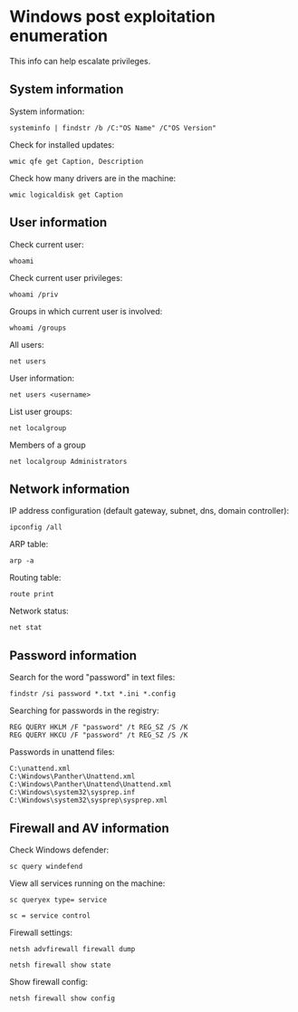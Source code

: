 # Windows post exploitation enumeration

This info can help escalate privileges.

## System information

System information:

    systeminfo | findstr /b /C:"OS Name" /C"OS Version"

Check for installed updates:

    wmic qfe get Caption, Description

Check how many drivers are in the machine:

    wmic logicaldisk get Caption

## User information

Check current user:

    whoami

Check current user privileges:

    whoami /priv

Groups in which current user is involved:

    whoami /groups

All users:

    net users

User information:

    net users <username>

List user groups:

    net localgroup

Members of a group

    net localgroup Administrators

## Network information

IP address configuration (default gateway, subnet, dns, domain controller):

    ipconfig /all

ARP table:

    arp -a 

Routing table:

    route print

Network status:

    net stat

## Password information

Search for the word "password" in text files:

    findstr /si password *.txt *.ini *.config

Searching for passwords in the registry:

```text
REG QUERY HKLM /F "password" /t REG_SZ /S /K 
REG QUERY HKCU /F "password" /t REG_SZ /S /K
```

Passwords in unattend files:

```text
C:\unattend.xml 
C:\Windows\Panther\Unattend.xml 
C:\Windows\Panther\Unattend\Unattend.xml 
C:\Windows\system32\sysprep.inf 
C:\Windows\system32\sysprep\sysprep.xml
```

## Firewall and AV information

Check Windows defender:

    sc query windefend

View all services running on the machine:

    sc queryex type= service

    sc = service control

Firewall settings:

    netsh advfirewall firewall dump

    netsh firewall show state

Show firewall config:

    netsh firewall show config